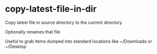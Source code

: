 # copy-latest-file-in-dir

Copy latest file in source directory to the current directory

Optionally renames that file

Useful to grab items dumped into standard locations like ~/Downloads or ~/Desktop
